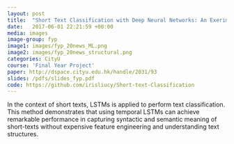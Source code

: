 ```yaml
---
layout: post
title:  "Short Text Classification with Deep Neural Networks: An Exerimental Analysis"
date:   2017-06-01 22:21:59 +00:00
media: images
image-group: fyp
image1: images/fyp_20news_ML.png
image2: images/fyp_20news_structural.png
categories: CityU
course: 'Final Year Project'
paper: http://dspace.cityu.edu.hk/handle/2031/93
slides: /pdfs/slides_fyp.pdf
code: https://github.com/irisliucy/Short-text-Classification
---
```


In the context of short texts, LSTMs is applied to perform text classification. This method demonstrates that using temporal LSTMs can achieve remarkable performance in capturing syntactic and semantic meaning of short-texts without expensive feature engineering and understanding text structures.